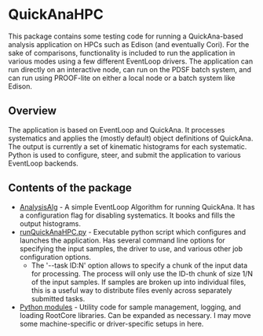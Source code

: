 # QuickAnaHPC

This package contains some testing code for running a QuickAna-based analysis
application on HPCs such as Edison (and eventually Cori). For the sake of
comparisons, functionality is included to run the application in various modes
using a few different EventLoop drivers. The application can run directly on
an interactive node, can run on the PDSF batch system, and can run using
PROOF-lite on either a local node or a batch system like Edison.

## Overview

The application is based on EventLoop and QuickAna. It processes systematics
and applies the (mostly default) object definitions of QuickAna. The output
is currently a set of kinematic histograms for each systematic. Python is used
to configure, steer, and submit the application to various EventLoop backends.

## Contents of the package

* [AnalysisAlg](QuickAnaHPC/AnalysisAlg.h) - A simple EventLoop Algorithm for
  running QuickAna. It has a configuration flag for disabling systematics. It
  books and fills the output histograms.
* [runQuickAnaHPC.py](scripts/runQuickAnaHPC.py) - Executable python script
  which configures and launches the application. Has several command line
  options for specifying the input samples, the driver to use, and various
  other job configuration options.
  * The '--task ID:N' option allows to specify a chunk of the input data for
    processing. The process will only use the ID-th chunk of size 1/N of the
    input samples. If samples are broken up into individual files, this is a
    useful way to distribute files evenly across separately submitted tasks.
* [Python modules](python) - Utility code for sample management, logging, and
  loading RootCore libraries. Can be expanded as necessary. I may move some
  machine-specific or driver-specific setups in here.
